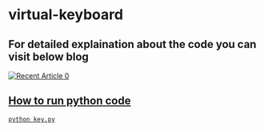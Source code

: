 ﻿# virtual-keyboard
 
 ## For detailed explaination about the code you can visit below blog
<a target="_blank" href="https://abhikesare.medium.com/virtual-keyboard-using-computer-vision-32b61981c5b1"><img src="https://abhikesare.medium.com/virtual-keyboard-using-computer-vision-32b61981c5b1" alt="Recent Article 0"> 

 
 ## How to run python code
 ```
 python key.py
 ```
 
